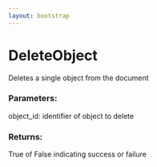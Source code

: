 ```yaml
---
layout: bootstrap
---
```


# DeleteObject

Deletes a single object from the document
        

### Parameters:

object_id: identifier of object to delete
        

### Returns:


True of False indicating success or failure
        
